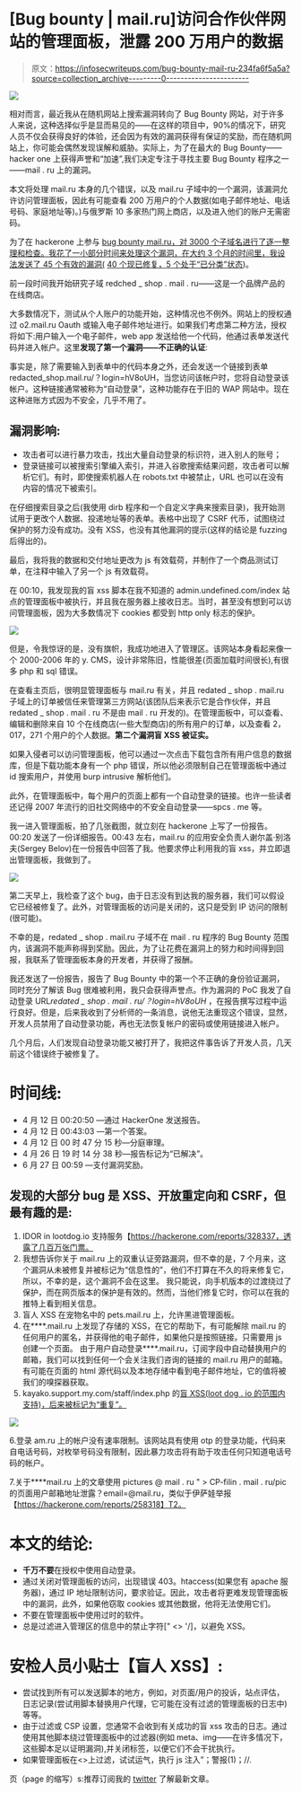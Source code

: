 # [Bug bounty | mail.ru]访问合作伙伴网站的管理面板，泄露 200 万用户的数据

> 原文：<https://infosecwriteups.com/bug-bounty-mail-ru-234fa6f5a5a?source=collection_archive---------0----------------------->

![](img/8e750c7a75454638b7a6fb91c927c183.png)

相对而言，最近我从在随机网站上搜索漏洞转向了 Bug Bounty 网站，对于许多人来说，这种选择似乎是显而易见的——在这样的项目中，90%的情况下，研究人员不仅会获得良好的体验，还会因为有效的漏洞获得有保证的奖励，而在随机网站上，你可能会偶然发现误解和威胁。实际上，为了在最大的 Bug Bounty——hacker one 上获得声誉和“加速”,我们决定专注于寻找主要 Bug Bounty 程序之一——mail . ru 上的漏洞。

本文将处理 mail.ru 本身的几个错误，以及 mail.ru 子域中的一个漏洞，该漏洞允许访问管理面板，因此有可能查看 200 万用户的个人数据(如电子邮件地址、电话号码、家庭地址等)。)与俄罗斯 10 多家热门网上商店，以及进入他们的账户无需密码。

为了在 hackerone 上参与 [bug bounty mail.ru，对 3000 个子域名进行了逐一整理和检查。我花了一小部分时间来处理这个漏洞，在大约 3 个月的时间里，我设法发送了 45 个有效的漏洞(](https://hackerone.com/mailru) [40 个现已修复，5 个处于“已分类”状态](https://hackerone.com/w2w/thanks))。

前一段时间我开始研究子域 redched _ shop . mail . ru——这是一个品牌产品的在线商店。

大多数情况下，测试从个人账户的功能开始，这种情况也不例外。网站上的授权通过 o2.mail.ru Oauth 或输入电子邮件地址进行。如果我们考虑第二种方法，授权将如下:用户输入一个电子邮件，web app 发送给他一个代码，他通过表单发送代码并进入帐户。这里**发现了第一个漏洞——不正确的认证**:

事实是，除了需要输入到表单中的代码本身之外，还会发送一个链接到表单 redacted_shop.mail.ru/？login=hV8oUH，当您访问该帐户时，您将自动登录该帐户。这种链接通常被称为“自动登录”，这种功能存在于旧的 WAP 网站中。现在这种进账方式因为不安全，几乎不用了。

## **漏洞影响:**

*   攻击者可以进行暴力攻击，找出大量自动登录的标识符，进入别人的账号；
*   登录链接可以被搜索引擎编入索引，并进入谷歌搜索结果问题，攻击者可以解析它们。有时，即使搜索机器人在 robots.txt 中被禁止，URL 也可以在没有内容的情况下被索引。

在仔细搜索目录之后(我使用 dirb 程序和一个自定义字典来搜索目录)，我开始测试用于更改个人数据、投递地址等的表单。表格中出现了 CSRF 代币，试图绕过保护的努力没有成功。没有 XSS，也没有其他漏洞的提示(这样的结论是 fuzzing 后得出的)。

最后，我将我的数据和交付地址更改为 js 有效载荷，并制作了一个商品测试订单，在注释中输入了另一个 js 有效载荷。

在 00:10，我发现我的盲 xss 脚本在我不知道的 admin.undefined.com/index 站点的管理面板中被执行，并且我在服务器上接收日志。当时，甚至没有想到可以访问管理面板，因为大多数情况下 cookies 都受到 http only 标志的保护。

![](img/335850522088577c90a3747526cb9c55.png)

但是，令我惊讶的是，没有旗帜，我成功地进入了管理区。该网站本身看起来像一个 2000-2006 年的 y. CMS，设计非常陈旧，性能很差(页面加载时间很长),有很多 php 和 sql 错误。

在查看主页后，很明显管理面板与 mail.ru 有关，并且 redated _ shop . mail.ru 子域上的订单被信任来管理第三方网站(该团队后来表示它是合作伙伴，并且
redated _ shop . mail . ru 不是由 mail . ru 开发的)。在管理面板中，可以查看、编辑和删除来自 10 个在线商店(一些大型商店)的所有用户的订单，以及查看 2，017，271 个用户的个人数据。**第二个漏洞盲 XSS 被证实。**

如果入侵者可以访问管理面板，他可以通过一次点击下载包含所有用户信息的数据库，但是下载功能本身有一个 php 错误，所以他必须限制自己在管理面板中通过 id 搜索用户，并使用 burp intrusive 解析他们。

此外，在管理面板中，每个用户的页面上都有一个自动登录的链接。也许一些读者还记得 2007 年流行的旧社交网络中的不安全自动登录——spcs . me 等。

我一进入管理面板，拍了几张截图，就立刻在 hackerone 上写了一份报告。
00:20 发送了一份详细报告。00:43 左右，mail.ru 的应用安全负责人谢尔盖·别洛夫(Sergey Belov)在一份报告中回答了我。他要求停止利用我的盲 xss，并立即退出管理面板，我做到了。

![](img/652cbb262e2c9a68900de1bb12594246.png)

第二天早上，我检查了这个 bug，由于日志没有到达我的服务器，我们可以假设它已经被修复了。此外，对管理面板的访问是关闭的，这只是受到 IP 访问的限制(很可能)。

不幸的是，redated _ shop . mail.ru 子域不在 mail . ru 程序的 Bug Bounty 范围内，该漏洞不能声称得到奖励。因此，为了让花费在漏洞上的努力和时间得到回报，我联系了管理面板本身的开发者，并获得了报酬。

我还发送了一份报告，报告了 Bug Bounty 中的第一个不正确的身份验证漏洞，同时充分了解该 Bug 很难被利用，我只会获得声誉点。作为漏洞的 PoC 我发了自动登录 URL*redated _ shop . mail . ru/？login=hV8oUH* ，在报告撰写过程中运行良好。但是，后来我收到了分析师的一条消息，说他无法重现这个错误，显然，开发人员禁用了自动登录功能，再也无法恢复帐户的密码或使用链接进入帐户。

几个月后，人们发现自动登录功能又被打开了，我把这件事告诉了开发人员，几天前这个错误终于被修复了。

# 时间线:

*   4 月 12 日 00:20:50 —通过 HackerOne 发送报告。
*   4 月 12 日 00:43:03 —第一个答案。
*   4 月 12 日 00 时 47 分 15 秒—分庭审理。
*   4 月 26 日 19 时 14 分 38 秒—报告标记为“已解决”。
*   6 月 27 日 00:59 —支付漏洞奖励。

## 发现的大部分 bug 是 XSS、开放重定向和 CSRF，但最有趣的是:

1.  IDOR in lootdog.io 支持服务【https://hackerone.com/reports/328337，透露了几百万张门票。
2.  我想告诉你关于 mail.ru 上的双重认证旁路漏洞，但不幸的是，7 个月来，这个漏洞从未被修复并被标记为“信息性的”，他们不打算在不久的将来修复它，所以，不幸的是，这个漏洞不会在这里。
    我只能说，向手机版本的过渡绕过了保护，而在网页版本的保护是有效的。然而，当他们修复它时，你可以在我的推特上看到相关信息。
3.  盲人 XSS 在宠物名中的 pets.mail.ru 上，允许黑进管理面板。
4.  在****.mail.ru 上发现了存储的 XSS，在它的帮助下，有可能解除 mail.ru 的任何用户的匿名，并获得他的电子邮件，如果他只是按照链接。只需要用 js 创建一个页面。
    由于用户自动登录****.mail.ru，订阅字段中自动替换用户的邮箱，我们可以找到任何一个会关注我们咨询的链接的 mail.ru 用户的邮箱。有可能在页面的 html 源代码以及本地存储中看到电子邮件地址，它的值将被我们的嗅探器获取。
5.  kayako.support.my.com/staff/index.php 的[盲 XSS(loot dog . io 的范围内支持)，后来被标记为“重复”。](http://kayako.support.my.com/staff/index.php)

![](img/2a48a9ed6852ac8aba09ce834d7e5083.png)

6.登录 am.ru 上的帐户没有速率限制。该网站具有使用 otp 的登录功能，代码来自电话号码，对枚举号码没有限制，因此暴力攻击将有助于攻击任何只知道电话号码的帐户。

7.关于****mail.ru 上的文章使用 pictures @ mail . ru " > CP-filin . mail . ru/pic 的页面用户邮箱地址泄露？email=@mail.ru，类似于伊萨娃举报【https://hackerone.com/reports/258318】T2。

# 本文的结论:

*   **千万不要**在授权中使用自动登录。
*   通过关闭对管理面板的访问，出现错误 403。htaccess(如果您有 apache 服务器)，通过 IP 地址限制访问，要求验证。因此，攻击者将更难发现管理面板中的漏洞，此外，如果他窃取 cookies 或其他数据，他将无法使用它们。
*   不要在管理面板中使用过时的软件。
*   总是过滤进入管理区的信息中的禁止字符[" <> '/]，以避免 XSS。

# 安检人员小贴士【盲人 XSS】:

*   尝试找到所有可以发送脚本的地方，例如，对页面/用户的投诉，站点评估，日志记录(尝试用脚本替换用户代理，它可能在没有过滤的管理面板的日志中)等等。
*   由于过滤或 CSP 设置，您通常不会收到有关成功的盲 xss 攻击的日志。通过使用其他脚本绕过管理面板中的过滤器(例如 meta、img——在许多情况下，这些脚本足以证明漏洞),并关闭标签，以便它们不会干扰执行。
*   如果管理面板在<>上过滤，试试运气，执行 js 注入”；警报(1)；//.

页（page 的缩写）s:推荐订阅我的 [twitter](https://twitter.com/iSecMax) 了解最新文章。